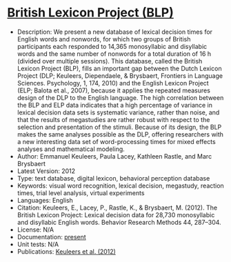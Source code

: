 # [British Lexicon Project (BLP)](http://crr.ugent.be/blp)

* Description: We present a new database of lexical decision times for English words and nonwords, for which two groups of British participants each responded to 14,365 monosyllabic and disyllabic words and the same number of nonwords for a total duration of 16 h (divided over multiple sessions). This database, called the British Lexicon Project (BLP), fills an important gap between the Dutch Lexicon Project (DLP; Keuleers, Diependaele, & Brysbaert, Frontiers in Language Sciences. Psychology, 1, 174, 2010) and the English Lexicon Project (ELP; Balota et al., 2007), because it applies the repeated measures design of the DLP to the English language. The high correlation between the BLP and ELP data indicates that a high percentage of variance in lexical decision data sets is systematic variance, rather than noise, and that the results of megastudies are rather robust with respect to the selection and presentation of the stimuli. Because of its design, the BLP makes the same analyses possible as the DLP, offering researchers with a new interesting data set of word-processing times for mixed effects analyses and mathematical modeling.
* Author: Emmanuel Keuleers, Paula Lacey, Kathleen Rastle, and Marc Brysbaert 
* Latest Version: 2012
* Type: text database, digital lexicon, behavioral perception database
* Keywords: visual word recognition, lexical decision, megastudy, reaction times, trial level analysis, virtual experiments
* Languages: English
* Citation: Keuleers, E., Lacey, P., Rastle, K., & Brysbaert, M. (2012). The British Lexicon Project: Lexical decision data for 28,730 monosyllabic and disyllabic English words. Behavior Research Methods 44, 287–304.
* License: N/A
* Documentation: [present](https://doi.org/10.3758/s13428-011-0118-4)
* Unit tests: N/A
* Publications: [Keuleers et al. (2012)](https://doi.org/10.3758/s13428-011-0118-4)
